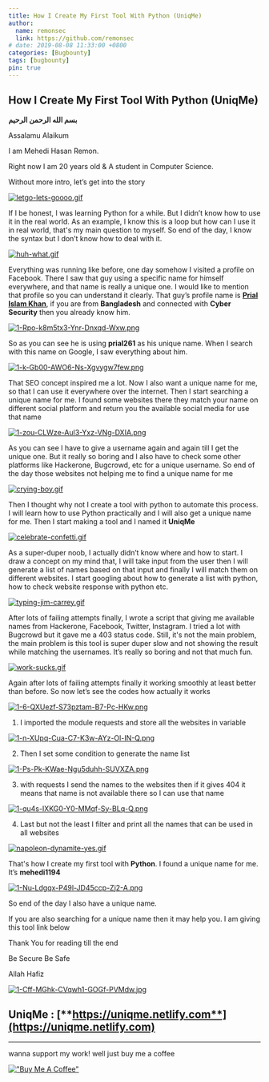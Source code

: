 ```yaml
---
title: How I Create My First Tool With Python (UniqMe)
author:
  name: remonsec
  link: https://github.com/remonsec
# date: 2019-08-08 11:33:00 +0800
categories: [Bugbounty]
tags: [bugbounty]
pin: true
---
```


## How I Create My First Tool With Python (UniqMe)

**بسم الله الرحمن الرحيم**


Assalamu Alaikum

I am Mehedi Hasan Remon.

Right now I am 20 years old & A student in Computer Science.

Without more intro, let’s get into the story

[![letgo-lets-goooo.gif](https://i.postimg.cc/02TzD8tQ/letgo-lets-goooo.gif)](https://postimg.cc/HVtWCC1D)

If I be honest, I was learning Python for a while. But I didn’t know how to use it in the real world. As an example, I know this is a loop but how can I use it in real world, that's my main question to myself. So end of the day, I know the syntax but I don’t know how to deal with it.

[![huh-what.gif](https://i.postimg.cc/2SnVxPJx/huh-what.gif)](https://postimg.cc/v4HYYSG1)

Everything was running like before, one day somehow I visited a profile on Facebook. There I saw that guy using a specific name for himself everywhere, and that name is really a unique one. I would like to mention that profile so you can understand it clearly. That guy’s profile name is [**Prial Islam Khan**](https://www.facebook.com/prial261), if you are from **Bangladesh** and connected with **Cyber Security** then you already know him.

[![1-Rpo-k8m5tx3-Ynr-Dnxqd-Wxw.png](https://i.postimg.cc/rpmzLKsf/1-Rpo-k8m5tx3-Ynr-Dnxqd-Wxw.png)](https://postimg.cc/k207QMxS)

So as you can see he is using **prial261** as his unique name. When I search with this name on Google, I saw everything about him.

[![1-k-Gb00-AWO6-Ns-Xgvygw7few.png](https://i.postimg.cc/c1Qx2QTs/1-k-Gb00-AWO6-Ns-Xgvygw7few.png)](https://postimg.cc/jCSYJnG9)

That SEO concept inspired me a lot. Now I also want a unique name for me, so that I can use it everywhere over the internet. Then I start searching a unique name for me. I found some websites there they match your name on different social platform and return you the available social media for use that name

[![1-zou-CLWze-Aul3-Yxz-VNg-DXIA.png](https://i.postimg.cc/mrv46DHz/1-zou-CLWze-Aul3-Yxz-VNg-DXIA.png)](https://postimg.cc/WDwxdsST)

As you can see I have to give a username again and again till I get the unique one. But it really so boring and I also have to check some other platforms like Hackerone, Bugcrowd, etc for a unique username. So end of the day those websites not helping me to find a unique name for me

[![crying-boy.gif](https://i.postimg.cc/Bvst7mff/crying-boy.gif)](https://postimg.cc/xXx0cyd6)

Then I thought why not I create a tool with python to automate this process. I will learn how to use Python practically and I will also get a unique name for me. Then I start making a tool and I named it **UniqMe**

[![celebrate-confetti.gif](https://i.postimg.cc/8CHc2LTJ/celebrate-confetti.gif)](https://postimg.cc/jWDRNwwt)

As a super-duper noob, I actually didn’t know where and how to start. I draw a concept on my mind that, I will take input from the user then I will generate a list of names based on that input and finally I will match them on different websites. I start googling about how to generate a list with python, how to check website response with python etc.

[![typing-jim-carrey.gif](https://i.postimg.cc/W3Y33jFs/typing-jim-carrey.gif)](https://postimg.cc/nj7ZRyGW)

After lots of failing attempts finally, I wrote a script that giving me available names from Hackerone, Facebook, Twitter, Instagram. I tried a lot with Bugcrowd but it gave me a 403 status code. Still, it's not the main problem, the main problem is this tool is super duper slow and not showing the result while matching the usernames. It’s really so boring and not that much fun.

[![work-sucks.gif](https://i.postimg.cc/VvSN0Tnn/work-sucks.gif)](https://postimg.cc/9wh2vLxQ)

Again after lots of failing attempts finally it working smoothly at least better than before. So now let’s see the codes how actually it works

[![1-6-QXUezf-S73pztam-B7-Pc-HKw.png](https://i.postimg.cc/q7nSqGNq/1-6-QXUezf-S73pztam-B7-Pc-HKw.png)](https://postimg.cc/VSfDHnBP)

 1. I imported the module requests and store all the websites in variable

[![1-n-XUpq-Cua-C7-K3w-AYz-Ol-IN-Q.png](https://i.postimg.cc/Y0ybb4vT/1-n-XUpq-Cua-C7-K3w-AYz-Ol-IN-Q.png)](https://postimg.cc/xNMvd1yP)

2. Then I set some condition to generate the name list

[![1-Ps-Pk-KWae-Ngu5duhh-SUVXZA.png](https://i.postimg.cc/gkZvftQx/1-Ps-Pk-KWae-Ngu5duhh-SUVXZA.png)](https://postimg.cc/JGRDXx18)

3. with requests I send the names to the websites then if it gives 404 it means that name is not available there so I can use that name

[![1-qu4s-IXKG0-Y0-MMqf-Sy-BLq-Q.png](https://i.postimg.cc/YjKmrkZh/1-qu4s-IXKG0-Y0-MMqf-Sy-BLq-Q.png)](https://postimg.cc/n92LT8HJ)

4. Last but not the least I filter and print all the names that can be used in all websites

[![napoleon-dynamite-yes.gif](https://i.postimg.cc/mZqkWLWw/napoleon-dynamite-yes.gif)](https://postimg.cc/BtT4xG6L)

That's how I create my first tool with **Python**. I found a unique name for me. It’s **mehedi1194**

[![1-Nu-Ldgqx-P49l-JD45ccp-Zj2-A.png](https://i.postimg.cc/SsHGMBHp/1-Nu-Ldgqx-P49l-JD45ccp-Zj2-A.png)](https://postimg.cc/cgMYqbsD)

So end of the day I also have a unique name.

If you are also searching for a unique name then it may help you. I am giving this tool link below

Thank You for reading till the end

Be Secure Be Safe

Allah Hafiz

[![1-Cff-MGhk-CVqwh1-GOGf-PVMdw.jpg](https://i.postimg.cc/MpzmVb3X/1-Cff-MGhk-CVqwh1-GOGf-PVMdw.jpg)](https://postimg.cc/2VXWfvDf)

## UniqMe : [**https://uniqme.netlify.com**](https://uniqme.netlify.com)

___
wanna support my work! well just buy me a coffee  

[!["Buy Me A Coffee"](https://www.buymeacoffee.com/assets/img/custom_images/orange_img.png)](https://www.buymeacoffee.com/remonsec)

